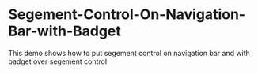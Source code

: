 Segement-Control-On-Navigation-Bar-with-Badget
==============================================

This demo shows how to put segement control on navigation bar and with badget over segement control
